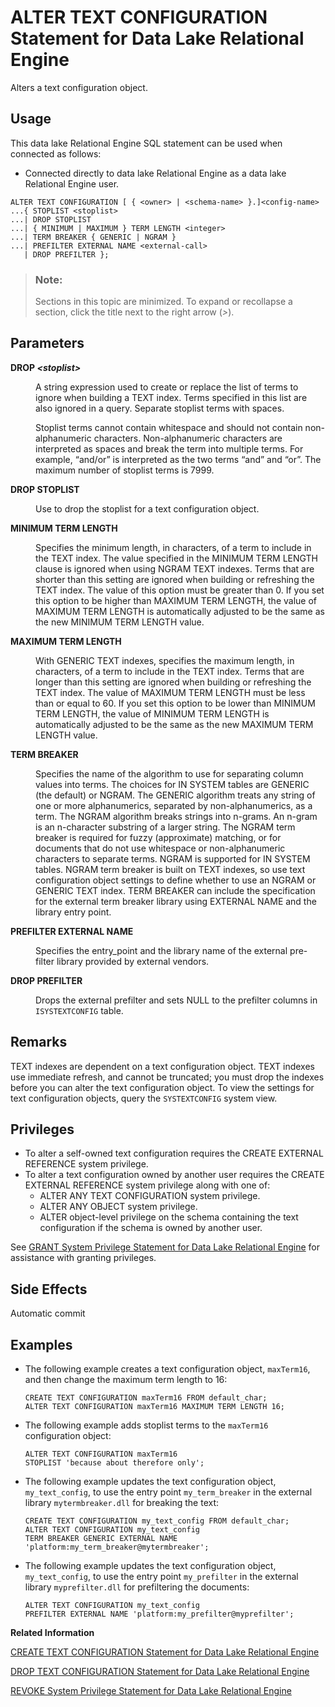 <!-- loioa602402c84f21015a00eb58f531612a0 -->

# ALTER TEXT CONFIGURATION Statement for Data Lake Relational Engine

Alters a text configuration object.



<a name="loioa602402c84f21015a00eb58f531612a0__section_tqv_vvr_znb"/>

## Usage

This data lake Relational Engine SQL statement can be used when connected as follows:

-   Connected directly to data lake Relational Engine as a data lake Relational Engine user.



```
ALTER TEXT CONFIGURATION [ { <owner> | <schema-name> }.]<config-name>
...{ STOPLIST <stoplist> 
...| DROP STOPLIST
...| { MINIMUM | MAXIMUM } TERM LENGTH <integer>
...| TERM BREAKER { GENERIC | NGRAM }
...| PREFILTER EXTERNAL NAME <external-call>
   | DROP PREFILTER };
```



> ### Note:  
> Sections in this topic are minimized. To expand or recollapse a section, click the title next to the right arrow \(*\>*\).



<a name="loioa602402c84f21015a00eb58f531612a0__IQ_Parameters"/>

## Parameters


<dl>
<dt><b>

DROP *<stoplist\>*

</b></dt>
<dd>

A string expression used to create or replace the list of terms to ignore when building a TEXT index. Terms specified in this list are also ignored in a query. Separate stoplist terms with spaces.

Stoplist terms cannot contain whitespace and should not contain non-alphanumeric characters. Non-alphanumeric characters are interpreted as spaces and break the term into multiple terms. For example, “and/or” is interpreted as the two terms “and” and “or”. The maximum number of stoplist terms is 7999.



</dd><dt><b>

DROP STOPLIST

</b></dt>
<dd>

Use to drop the stoplist for a text configuration object.



</dd><dt><b>

MINIMUM TERM LENGTH

</b></dt>
<dd>

Specifies the minimum length, in characters, of a term to include in the TEXT index. The value specified in the MINIMUM TERM LENGTH clause is ignored when using NGRAM TEXT indexes. Terms that are shorter than this setting are ignored when building or refreshing the TEXT index. The value of this option must be greater than 0. If you set this option to be higher than MAXIMUM TERM LENGTH, the value of MAXIMUM TERM LENGTH is automatically adjusted to be the same as the new MINIMUM TERM LENGTH value.



</dd><dt><b>

MAXIMUM TERM LENGTH

</b></dt>
<dd>

With GENERIC TEXT indexes, specifies the maximum length, in characters, of a term to include in the TEXT index. Terms that are longer than this setting are ignored when building or refreshing the TEXT index. The value of MAXIMUM TERM LENGTH must be less than or equal to 60. If you set this option to be lower than MINIMUM TERM LENGTH, the value of MINIMUM TERM LENGTH is automatically adjusted to be the same as the new MAXIMUM TERM LENGTH value.



</dd><dt><b>

TERM BREAKER

</b></dt>
<dd>

Specifies the name of the algorithm to use for separating column values into terms. The choices for IN SYSTEM tables are GENERIC \(the default\) or NGRAM. The GENERIC algorithm treats any string of one or more alphanumerics, separated by non-alphanumerics, as a term. The NGRAM algorithm breaks strings into n-grams. An n-gram is an n-character substring of a larger string. The NGRAM term breaker is required for fuzzy \(approximate\) matching, or for documents that do not use whitespace or non-alphanumeric characters to separate terms. NGRAM is supported for IN SYSTEM tables. NGRAM term breaker is built on TEXT indexes, so use text configuration object settings to define whether to use an NGRAM or GENERIC TEXT index. TERM BREAKER can include the specification for the external term breaker library using EXTERNAL NAME and the library entry point.



</dd><dt><b>

PREFILTER EXTERNAL NAME

</b></dt>
<dd>

Specifies the entry\_point and the library name of the external pre-filter library provided by external vendors.



</dd><dt><b>

DROP PREFILTER

</b></dt>
<dd>

Drops the external prefilter and sets NULL to the prefilter columns in `ISYSTEXTCONFIG` table.



</dd>
</dl>



<a name="loioa602402c84f21015a00eb58f531612a0__IQ_Usage"/>

## Remarks

TEXT indexes are dependent on a text configuration object. TEXT indexes use immediate refresh, and cannot be truncated; you must drop the indexes before you can alter the text configuration object. To view the settings for text configuration objects, query the `SYSTEXTCONFIG` system view.



<a name="loioa602402c84f21015a00eb58f531612a0__IQ_Permissions"/>

## Privileges

-   To alter a self-owned text configuration requires the CREATE EXTERNAL REFERENCE system privilege.
-   To alter a text configuration owned by another user requires the CREATE EXTERNAL REFERENCE system privilege along with one of:
    -   ALTER ANY TEXT CONFIGURATION system privilege.
    -   ALTER ANY OBJECT system privilege.
    -   ALTER object-level privilege on the schema containing the text configuration if the schema is owned by another user.


See [GRANT System Privilege Statement for Data Lake Relational Engine](grant-system-privilege-statement-for-data-lake-relational-engine-a3dfcb0.md) for assistance with granting privileges.



<a name="loioa602402c84f21015a00eb58f531612a0__IQ_Side_Effects"/>

## Side Effects

Automatic commit



<a name="loioa602402c84f21015a00eb58f531612a0__IQ_Examples"/>

## Examples

-   The following example creates a text configuration object, `maxTerm16`, and then change the maximum term length to 16:

    ```
    CREATE TEXT CONFIGURATION maxTerm16 FROM default_char;
    ALTER TEXT CONFIGURATION maxTerm16 MAXIMUM TERM LENGTH 16;
    ```

-   The following example adds stoplist terms to the `maxTerm16` configuration object:

    ```
    ALTER TEXT CONFIGURATION maxTerm16
    STOPLIST 'because about therefore only';
    ```

-   The following example updates the text configuration object, `my_text_config`, to use the entry point `my_term_breaker` in the external library `mytermbreaker.dll` for breaking the text:

    ```
    CREATE TEXT CONFIGURATION my_text_config FROM default_char;
    ALTER TEXT CONFIGURATION my_text_config
    TERM BREAKER GENERIC EXTERNAL NAME 'platform:my_term_breaker@mytermbreaker';
    ```

-   The following example updates the text configuration object, `my_text_config`, to use the entry point `my_prefilter` in the external library `myprefilter.dll` for prefiltering the documents:

    ```
    ALTER TEXT CONFIGURATION my_text_config
    PREFILTER EXTERNAL NAME 'platform:my_prefilter@myprefilter';
    ```


**Related Information**  


[CREATE TEXT CONFIGURATION Statement for Data Lake Relational Engine](create-text-configuration-statement-for-data-lake-relational-engine-a602a06.md "Creates a text configuration object using another text configuration object as a template.")

[DROP TEXT CONFIGURATION Statement for Data Lake Relational Engine](drop-text-configuration-statement-for-data-lake-relational-engine-a602fed.md "Drops a text configuration object.")

[REVOKE System Privilege Statement for Data Lake Relational Engine](revoke-system-privilege-statement-for-data-lake-relational-engine-a3eadda.md "Removes specific system privileges from specific users and the right to administer the privilege.")

